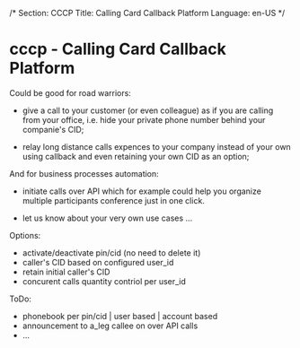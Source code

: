 /*
Section: CCCP
Title: Calling Card Callback Platform
Language: en-US
*/

cccp - Calling Card Callback Platform
====

Could be good for road warriors:

- give a call to your customer (or even colleague) as if you are calling from your office, i.e. hide your private phone number behind your companie's CID;

- relay long distance calls expences to your company instead of your own using callback and even retaining your own CID as an option;


And for business processes automation:

- initiate calls over API which for example could help you organize multiple participants conference just in one click.

- let us know about your very own use cases ...


Options:
- activate/deactivate pin/cid (no need to delete it)
- caller's CID based on configured user_id
- retain initial caller's CID 
- concurent calls quantity contriol per user_id


ToDo:

- phonebook per pin/cid | user based | account based
- announcement to a_leg callee on over API calls
- ...
